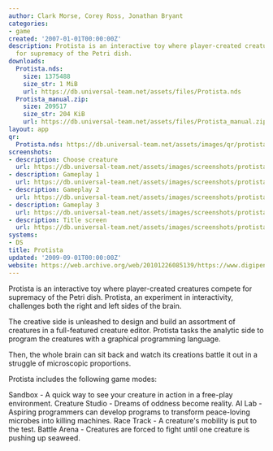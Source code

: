 ```yaml
---
author: Clark Morse, Corey Ross, Jonathan Bryant
categories:
- game
created: '2007-01-01T00:00:00Z'
description: Protista is an interactive toy where player-created creatures compete
  for supremacy of the Petri dish.
downloads:
  Protista.nds:
    size: 1375488
    size_str: 1 MiB
    url: https://db.universal-team.net/assets/files/Protista.nds
  Protista_manual.zip:
    size: 209517
    size_str: 204 KiB
    url: https://db.universal-team.net/assets/files/Protista_manual.zip
layout: app
qr:
  Protista.nds: https://db.universal-team.net/assets/images/qr/protista-nds.png
screenshots:
- description: Choose creature
  url: https://db.universal-team.net/assets/images/screenshots/protista/choose-creature.png
- description: Gameplay 1
  url: https://db.universal-team.net/assets/images/screenshots/protista/gameplay-1.png
- description: Gameplay 2
  url: https://db.universal-team.net/assets/images/screenshots/protista/gameplay-2.png
- description: Gameplay 3
  url: https://db.universal-team.net/assets/images/screenshots/protista/gameplay-3.png
- description: Title screen
  url: https://db.universal-team.net/assets/images/screenshots/protista/title-screen.png
systems:
- DS
title: Protista
updated: '2009-09-01T00:00:00Z'
website: https://web.archive.org/web/20101226085139/https://www.digipen.edu/?id=1170&proj=436
---
```

Protista is an interactive toy where player-created creatures compete for supremacy of the Petri dish. Protista, an experiment in interactivity, challenges both the right and left sides of the brain.

The creative side is unleashed to design and build an assortment of creatures in a full-featured creature editor. Protista tasks the analytic side to program the creatures with a graphical programming language.

Then, the whole brain can sit back and watch its creations battle it out in a struggle of microscopic proportions.

Protista includes the following game modes:

Sandbox - A quick way to see your creature in action in a free-play environment.
Creature Studio - Dreams of oddness become reality.
AI Lab - Aspiring programmers can develop programs to transform peace-loving microbes into killing machines.
Race Track - A creature's mobility is put to the test.
Battle Arena - Creatures are forced to fight until one creature is pushing up seaweed.